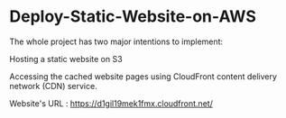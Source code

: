 # Deploy-Static-Website-on-AWS

The whole project has two major intentions to implement:

Hosting a static website on S3

Accessing the cached website pages using CloudFront content delivery network (CDN) service.

Website's URL : https://d1gil19mek1fmx.cloudfront.net/
